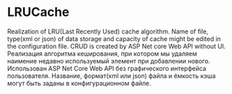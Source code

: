 # LRUCache
Realization of LRU(Last Recently Used) cache algorithm. Name of file, type(xml or json) of data storage and capacity of cache might be edited in the configuration file. CRUD is created by ASP Net core Web API without UI.
Реализация алгоритма кеширования, при котором мы удаляем наимение недавно используемый элемент при добавлении нового. Использован ASP Net Core Web API без графического интерфейса пользователя. Название, формат(xml или json) файла и ёмкость кэша могут быть заданы в конфигурационном файле.
